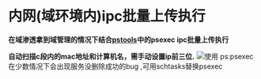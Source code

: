 # 内网(域环境内)ipc批量上传执行
**在域渗透拿到域管理的情况下结合​[pstools](https://docs.microsoft.com/en-us/sysinternals/downloads/pstools)中的psexec ipc批量上传执行**

**自动扫描c段内的mac地址和计算机名，需手动设置ip前三位.**
![使用](https://i.imgur.com/BYNeIED.jpg)
ps:psexec在少数情况下会出现服务没删除成功的bug
,可用schtasks替换psexec
